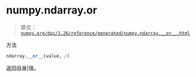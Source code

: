 # numpy.ndarray.__or__

> 原文：[`numpy.org/doc/1.26/reference/generated/numpy.ndarray.__or__.html`](https://numpy.org/doc/1.26/reference/generated/numpy.ndarray.__or__.html)

方法

```py
ndarray.__or__(value, /)
```

返回自身|值。
